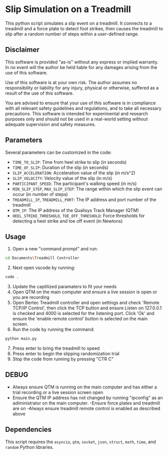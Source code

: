 # Slip Simulation on a Treadmill

This python script simulates a slip event on a treadmill. It connects to a treadmill and a force plate to detect foot strikes, then causes the treadmill to slip after a random number of steps within a user-defined range. 

## Disclaimer

This software is provided "as-is" without any express or implied warranty. In no event will the author be held liable for any damages arising from the use of this software. 

Use of this software is at your own risk. The author assumes no responsibility or liability for any injury, physical or otherwise, suffered as a result of the use of this software.

You are advised to ensure that your use of this software is in compliance with all relevant safety guidelines and regulations, and to take all necessary precautions. This software is intended for experimental and research purposes only and should not be used in a real-world setting without adequate supervision and safety measures.


## Parameters

Several parameters can be customized in the code:

- `TIME_TO_SLIP`: Time from heel strike to slip (in seconds)
- `TIME_OF_SLIP`: Duration of the slip (in seconds)
- `SLIP_ACCELERATION`: Acceleration value of the slip (in m/s^2)
- `SLIP_VELOCITY`: Velocity value of the slip (in m/s)
- `PARTICIPANT_SPEED`: The participant's walking speed (in m/s)
- `MIN_SLIP_STEP`, `MAX_SLIP_STEP`: The range within which the slip event can occur (in number of steps)
- `TREADMILL_IP`, `TREADMILL_PORT`: The IP address and port number of the treadmill
- `QTM_IP`: The IP address of the Qualisys Track Manager (QTM)
- `HEEL_STRIKE_THRESHOLD`, `TOE_OFF_THRESHOLD`: Force thresholds for detecting a heel strike and toe off event (in Newtons)

## Usage

1. Open a new "command prompt" and run:
```bash
cd Documents\Treadmill Controller
```
2. Next open vscode by running:
```bash
code .
```
3. Update the captilized paramaters to fit your needs
4. Open QTM on the main computer and ensure a live session is open or you are recording
5. Open Bertec Treadmill controller and open settings and check 'Remote TCP/IP Control', then click the TCP button and ensure Listen on 127.0.0.1 is checked and 4000 is selected for the listening port. Click 'Ok' and ensure the 'enable remote control' button is selected on the main screen.
6. Run the code by running the command:
```bash
python main.py
```
7. Press enter to bring the treadmill to speed
8. Press enter to begin the slipping randomization trial
9. Stop the code from running by pressing "CTR C"

## DEBUG

- Always ensure QTM is running on the main computer and has either a trial recording or a live session screen open
- Ensure the QTM IP address has not changed by running "ipconfig" as an adiministrator on the main computer.
-Ensure force plates and treadmill are on
-Always ensure treadmill remote control is enabled as described above
## Dependencies

This script requires the `asyncio`, `qtm`, `socket`, `json`, `struct`, `math`, `time`, and `random` Python libraries.
